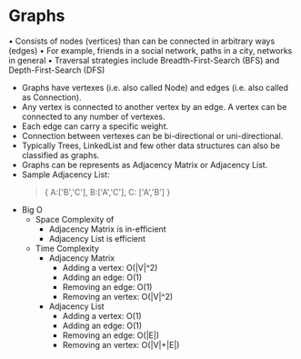 # Graphs

• Consists of nodes (vertices) than can be connected in arbitrary ways (edges)
• For example, friends in a social network, paths in a city, networks in general
• Traversal strategies include Breadth-First-Search (BFS) and Depth-First-Search (DFS)

- Graphs have vertexes (i.e. also called Node) and edges (i.e. also called as Connection).
- Any vertex is connected to another vertex by an edge. A vertex can be connected to any number of vertexes.
- Each edge can carry a specific weight.
- Connection between vertexes can be bi-directional or uni-directional.
- Typically Trees, LinkedList and few other data structures can also be classified as graphs.
- Graphs can be represents as Adjacency Matrix or Adjacency List.
- Sample Adjacency List:
  > {
  > A:['B','C'],
  > B:['A','C'],
  > C: ['A','B']
  > }
- Big O
  - Space Complexity of
    - Adjacency Matrix is in-efficient
    - Adjacency List is efficient
  - Time Complexity
    - Adjacency Matrix
      - Adding a vertex: O(|V|^2)
      - Adding an edge: O(1)
      - Removing an edge: O(1)
      - Removing an vertex: O(|V|^2)
    - Adjacency List
      - Adding a vertex: O(1)
      - Adding an edge: O(1)
      - Removing an edge: O(|E|)
      - Removing an vertex: O(|V|+|E|)
